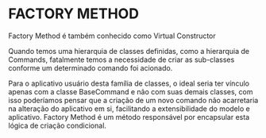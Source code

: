 FACTORY METHOD
======

Factory Method é também conhecido como Virtual Constructor


Quando temos uma hierarquia de classes definidas, como a hierarquia de Commands, fatalmente temos a necessidade de criar as sub-classes conforme um determinado comando foi acionado.

Para o aplicativo usuário desta família de classes, o ideal seria ter vínculo apenas com a classe BaseCommand e não com suas demais classes, com isso poderíamos pensar que a criação de um novo comando não acarretaria na alteração do aplicativo em si, facilitando a extensibilidade do modelo e aplicativo. Factory Method é um método responsável por encapsular esta lógica de criação condicional.

